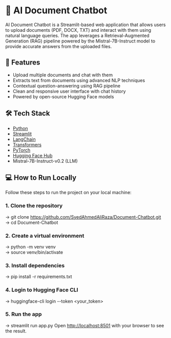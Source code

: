 # 📄 AI Document Chatbot

AI Document Chatbot is a Streamlit-based web application that allows users to upload documents (PDF, DOCX, TXT) and interact with them using natural language queries. The app leverages a Retrieval-Augmented Generation (RAG) pipeline powered by the Mistral-7B-Instruct model to provide accurate answers from the uploaded files.

## 🚀 Features

- Upload multiple documents and chat with them
- Extracts text from documents using advanced NLP techniques
- Contextual question-answering using RAG pipeline
- Clean and responsive user interface with chat history
- Powered by open-source Hugging Face models

## 🛠️ Tech Stack

- [Python](https://www.python.org/)
- [Streamlit](https://streamlit.io/)
- [LangChain](https://www.langchain.com/)
- [Transformers](https://huggingface.co/docs/transformers/)
- [PyTorch](https://pytorch.org/)
- [Hugging Face Hub](https://huggingface.co/)
- Mistral-7B-Instruct-v0.2 (LLM)

## 💻 How to Run Locally

Follow these steps to run the project on your local machine:

### 1. **Clone the repository**<br>

   -> git clone https://github.com/SyedAhmedAliRaza/Document-Chatbot.git<br>
   -> cd Document-Chatbot

### 2. **Create a virtual environment**<br>

   -> python -m venv venv<br>
   -> source venv/bin/activate
          
### 3. **Install dependencies**<br>

   -> pip install -r requirements.txt

 ### 4. **Login to Hugging Face CLI**<br>
 
   -> huggingface-cli login --token <your_token>

 ### 5. **Run the app**<br>
 
   -> streamlit run app.py
   Open [http://localhost:8501](http://localhost:8501) with your browser to see the result.


